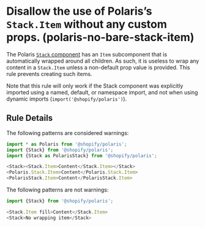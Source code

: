 # Disallow the use of Polaris’s `Stack.Item` without any custom props. (polaris-no-bare-stack-item)

The Polaris [`Stack` component](https://polaris.shopify.com/components/structure/stack) has an `Item` subcomponent that is automatically wrapped around all children. As such, it is useless to wrap any content in a `Stack.Item` unless a non-default prop value is provided. This rule prevents creating such items.

Note that this rule will only work if the Stack component was explicitly imported using a named, default, or namespace import, and not when using dynamic imports (`import('@shopify/polaris')`).

## Rule Details

The following patterns are considered warnings:

```js
import * as Polaris from '@shopify/polaris';
import {Stack} from '@shopify/polaris';
import {Stack as PolarisStack} from '@shopify/polaris';

<Stack><Stack.Item>Content</Stack.Item></Stack>
<Polaris.Stack.Item>Content</Polaris.Stack.Item>
<PolarisStack.Item>Content</PolarisStack.Item>
```

The following patterns are not warnings:

```js
import {Stack} from '@shopify/polaris';

<Stack.Item fill>Content</Stack.Item>
<Stack>No wrapping item</Stack>
```

